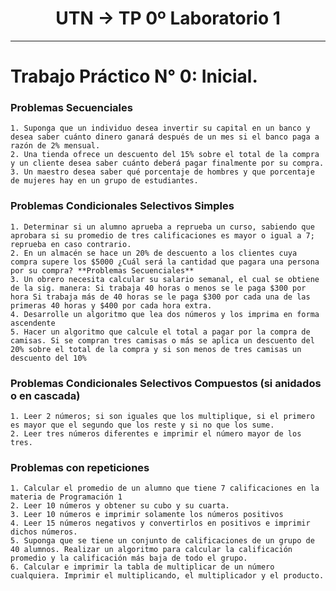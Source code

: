 <h1 align="center"> UTN -> TP 0º Laboratorio 1 </h1>
<hr>

# Trabajo Práctico N° 0: Inicial. <br>
### Problemas Secuenciales <br>

    1. Suponga que un individuo desea invertir su capital en un banco y desea saber cuánto dinero ganará después de un mes si el banco paga a razón de 2% mensual. 
    2. Una tienda ofrece un descuento del 15% sobre el total de la compra y un cliente desea saber cuánto deberá pagar finalmente por su compra. 
    3. Un maestro desea saber qué porcentaje de hombres y que porcentaje de mujeres hay en un grupo de estudiantes.
    
    
### Problemas Condicionales Selectivos Simples  <br>

    1. Determinar si un alumno aprueba a reprueba un curso, sabiendo que aprobara si su promedio de tres calificaciones es mayor o igual a 7; reprueba en caso contrario. 
    2. En un almacén se hace un 20% de descuento a los clientes cuya compra supere los $5000 ¿Cuál será la cantidad que pagara una persona por su compra? **Problemas Secuenciales** 
    3. Un obrero necesita calcular su salario semanal, el cual se obtiene de la sig. manera: Si trabaja 40 horas o menos se le paga $300 por hora Si trabaja más de 40 horas se le paga $300 por cada una de las primeras 40 horas y $400 por cada hora extra. 
    4. Desarrolle un algoritmo que lea dos números y los imprima en forma ascendente 
    5. Hacer un algoritmo que calcule el total a pagar por la compra de camisas. Si se compran tres camisas o más se aplica un descuento del 20% sobre el total de la compra y si son menos de tres camisas un descuento del 10% 

### Problemas Condicionales Selectivos Compuestos (si anidados o en cascada) <br>
    1. Leer 2 números; si son iguales que los multiplique, si el primero es mayor que el segundo que los reste y si no que los sume. 
    2. Leer tres números diferentes e imprimir el número mayor de los tres. 
    
### Problemas con repeticiones 

    1. Calcular el promedio de un alumno que tiene 7 calificaciones en la materia de Programación 1 
    2. Leer 10 números y obtener su cubo y su cuarta. 
    3. Leer 10 números e imprimir solamente los números positivos 
    4. Leer 15 números negativos y convertirlos en positivos e imprimir dichos números. 
    5. Suponga que se tiene un conjunto de calificaciones de un grupo de 40 alumnos. Realizar un algoritmo para calcular la calificación promedio y la calificación más baja de todo el grupo. 
    6. Calcular e imprimir la tabla de multiplicar de un número cualquiera. Imprimir el multiplicando, el multiplicador y el producto. 
